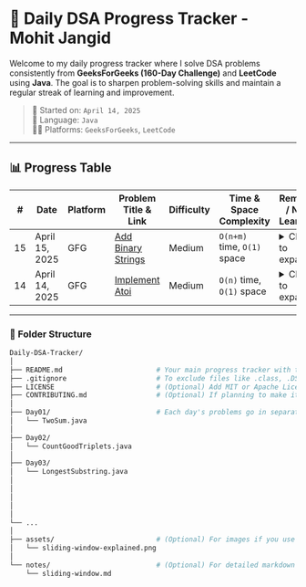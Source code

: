 # 🚀 Daily DSA Progress Tracker - Mohit Jangid

Welcome to my daily progress tracker where I solve DSA problems consistently from **GeeksForGeeks (160-Day Challenge)** and **LeetCode** using **Java**. The goal is to sharpen problem-solving skills and maintain a regular streak of learning and improvement.

> 📅 Started on: `April 14, 2025`  
> 🧠 Language: `Java`  
> 👨‍💻 Platforms: `GeeksForGeeks`, `LeetCode`

---

## 📊 Progress Table

| #   | Date           | Platform | Problem Title & Link                                                                | Difficulty | Time & Space Complexity         | Remarks / New Learning |
| --- | -------------- | -------- | ----------------------------------------------------------------------------------- | ---------- | ------------------------------- | ----------------------- |
| 15  | April 15, 2025 | GFG | [Add Binary Strings](https://www.geeksforgeeks.org/problems/add-binary-strings3805/1) | Medium | `O(n+m)` time, `O(1)` space | <details><summary>Click to expand</summary>Learn a modular approach to work on bit by bit.</details> |
| 14  | April 14, 2025 | GFG      | [Implement Atoi](https://www.geeksforgeeks.org/problems/second-largest3735/1)       | Medium     | `O(n)` time, `O(1)` space       | <details><summary>Click to expand</summary>Learned a more reliable technique to prevent integer overflow: always perform the overflow check before multiplying or adding values. In Java, if you multiply first and the result overflows, it wraps around (like a clock after 12 → 1), which can lead to incorrect results.</details> |


---

### 🧠 Folder Structure

```bash
Daily-DSA-Tracker/
│
├── README.md                       # Your main progress tracker with table
├── .gitignore                      # To exclude files like .class, .DS_Store, etc.
├── LICENSE                         # (Optional) Add MIT or Apache License if open-source
├── CONTRIBUTING.md                 # (Optional) If planning to make it collaborative
│
├── Day01/                          # Each day's problems go in separate folders
│   └── TwoSum.java
│
├── Day02/
│   └── CountGoodTriplets.java
│
├── Day03/
│   └── LongestSubstring.java
│
│
│
│
│
└── ...
│
├── assets/                         # (Optional) For images if you use visual notes/diagrams
│   └── sliding-window-explained.png
│
└── notes/                          # (Optional) For detailed markdown notes or approaches
    └── sliding-window.md


```
